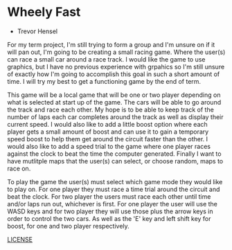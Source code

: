 # Wheely Fast

- Trevor Hensel

For my term project, I'm still trying to form a group and I'm unsure on
if it will pan out, I'm going to be creating a small racing game. Where
the user(s) can race a small car around a race track. I would like the
game to use graphics, but I have no previous experience with grpahics so
I'm still unsure of exactly how I'm going to accomplish this goal in such
a short amount of time. I will try my best to get a functioning game by
the end of term.

This game will be a local game that will be one or two player depending
on what is selected at start up of the game. The cars will be able to go
around the track and race each other. My hope is to be able to keep track
of the number of laps each car completes around the track as well as
display their current speed. I would also like to add a little boost
option where each player gets a small amount of boost and can use it to 
gain a temporary speed boost to help them get around the circuit faster
than the other. I would also like to add a speed trial to the game where
one player races against the clock to beat the time the computer generated.
Finally I want to have mutlitple maps that the user(s) can select, or
choose random, maps to race on.

To play the game the user(s) must select which game mode they would like
to play on. For one player they must race a time trial around the circuit 
and beat the clock. For two player the users must race each other until
time and/or laps run out, whichever is first. For one player the user will
use the WASD keys and for two player they will use those plus the arrow keys
in order to control the two cars. As well as the 'E' key and left shift key 
for boost, for one and two player respectively.


[LICENSE](./LICENSE)
